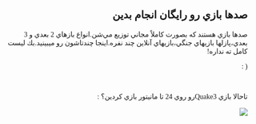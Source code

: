 <!DOCTYPE HTML PUBLIC "-//W3C//DTD HTML 4.01 Transitional//EN">
<html style="direction: rtl;" lang="fa">
<head>

  
  <meta content="text/html;charset=UTF-8" http-equiv="Content-Type">
<?php require("../../entete.php"); ?><?php require("../../base.php"); ?>

  
  <title></title>
</head>


<body>

<div style="font-family: Tahoma;" id="corps">

<h2>صدها بازي رو رايگان انجام بدين</h2>

صدها بازي هستند كه بصورت كاملاً مجاني توزيع مي&zwnj;شن.انواع بازهاي 2
بعدي و 3 بعدي،پازلها بازيهاي جنگي،بازيهاي آنلاين چند نفره.اينجا چندتاشون
رو ميبينيد.بك ليست كامل ته نداره!

<p>(&nbsp;:</p>

<div id="items">

<?php all_games_from_file (); ?>

<br class="clearboth" />
</div>


<p>تاحالا بازي Quake3رو روي 24 تا مانيتور بازي كردين؟ :</p>



<p><a href="Images/quake_24_screens.jpg"><img src="Images/quake_24_screens_thumbnail.jpg"></a></p>



</div>




